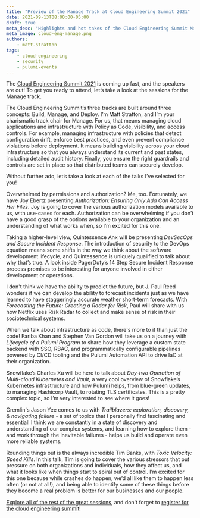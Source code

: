 ```yaml
---
title: "Preview of the Manage Track at Cloud Engineering Summit 2021"
date: 2021-09-13T08:00:00-05:00
draft: true
meta_desc: "Highlights and hot takes of the Cloud Engineering Summit Manage track with Matt Stratton."
meta_image: cloud-eng-manage.png
authors:
    - matt-stratton
tags:
    - cloud-engineering
    - security
    - pulumi-events
---
```


The [Cloud Engineering Summit 2021](https://www.pulumi.com/cloud-engineering-summit/) is coming up fast, and the speakers are out! To get you ready to attend, let’s take a look at the sessions for the Manage track.

The Cloud Engineering Summit’s three tracks are built around three concepts: Build, Manage, and Deploy. I’m Matt Stratton, and I’m your charismatic track chair for Manage. For us, that means managing cloud applications and infrastructure with Policy as Code, visibility, and access controls. For example, managing infrastructure with policies that detect configuration drift, enforce best practices, and even prevent compliance violations before deployment. It means building visibility across your cloud infrastructure so that you always understand its current and past states, including detailed audit history. Finally, you ensure the right guardrails and controls are set in place so that distributed teams can securely develop.

Without further ado, let’s take a look at each of the talks I’ve selected for you!

<!--more-->

Overwhelmed by permissions and authorization? Me, too. Fortunately, we have Joy Ebertz presenting *Authorization: Ensuring Only Ada Can Access Her Files*. Joy is going to cover the various authorization models available to us, with use-cases for each. Authorization can be overwhelming if you don’t have a good grasp of the options available to your organization and an understanding of what works when, so I’m excited for this one.

Taking a higher-level view, Quintessence Anx will be presenting *DevSecOps and Secure Incident Response*. The introduction of security to the DevOps equation means some shifts in the way we think about the software development lifecycle, and Quintessence is uniquely qualified to talk about why that’s true. A look inside PagerDuty’s 14 Step Secure Incident Response process promises to be interesting for anyone involved in either development or operations.

I don't think we have the ability to predict the future, but J. Paul Reed wonders if we can develop the ability to forecast incidents just as we have learned to have staggeringly accurate weather short-term forecasts. With *Forecasting the Future: Creating a Radar for Risk*, Paul will share with us how Netflix uses Risk Radar to collect and make sense of risk in their sociotechnical systems.

When we talk about infrastructure as code, there's more to it than just the code! Fariba Khan and Stephen Van Gordon will take us on a journey with *Lifecycle of a Pulumi Program* to share how they leverage a custom state backend with SSO, RBAC, and programmatically configurable pipelines powered by CI/CD tooling and the Pulumi Automation API to drive IaC at their organization.

Snowflake’s Charles Xu will be here to talk about *Day-two Operation of Multi-cloud Kubernetes and Vault*, a very cool overview of Snowflake’s Kubernetes infrastructure and how Pulumi helps, from blue-green updates, to managing Hashicorp Vault, to rotating TLS certificates. This is a pretty complex topic, so I’m very interested to see where it goes!

Gremlin's Jason Yee comes to us with *Trailblazers: exploration, discovery, & navigating failure* - a set of topics that I personally find fascinating and essential! I think we are constantly in a state of discovery and understanding of our complex systems, and learning how to explore them - and work through the inevitable failures - helps us build and operate even more reliable systems.

Rounding things out is the always incredible Tim Banks, with *Toxic Velocity: Speed Kills*. In this talk, Tim is going to cover the various stressors that put pressure on both organizations and individuals, how they affect us, and what it looks like when things start to spiral out of control. I’m excited for this one because while crashes do happen, we’d all like them to happen less often (or not at all!), and being able to identify some of these things before they become a real problem is better for our businesses and our people.

[Explore all of the rest of the great sessions](https://www.pulumi.com/cloud-engineering-summit/sessions/), and don't forget to [register for the cloud engineering summit](https://www.pulumi.com/cloud-engineering-summit/)!
